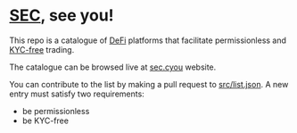 # [SEC](https://en.wikipedia.org/wiki/U.S._Securities_and_Exchange_Commission), see you!

This repo is a catalogue of [DeFi](https://en.wikipedia.org/wiki/Web3) platforms that facilitate permissionless and [KYC-free](https://en.wikipedia.org/wiki/Know_your_customer) trading.

The catalogue can be browsed live at [sec.cyou](https://sec.cyou) website.

You can contribute to the list by making a pull request to [src/list.json](./src/list.json). A new entry must satisfy two requirements:

- be permissionless
- be KYC-free

